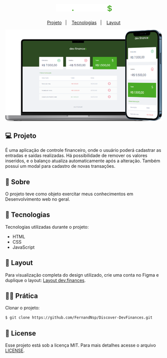 <h1 align="center">
	<img src="./assets/logo.svg" width="180px" alt="Logo dev.finances" title="dev.finances"/>
</h1>

<p align="center">
   <a href="#-Projeto">Projeto</a>&nbsp;&nbsp; | &nbsp;&nbsp;
   <a href="#-Tecnologias">Tecnologias</a>&nbsp;&nbsp; | &nbsp;&nbsp;
   <a href="#-Layout">Layout</a>
</p>

<p align="center">
  <img src="./assets/modelo.png" alt="Notebook e celular com representação final do projeto" title="Projeto finalizado dev.finances">
</p>

## 💻 Projeto
<p>É uma aplicação de controle financeiro, onde o usuário poderá cadastrar as entradas e saídas realizadas. Há possibilidade de remover os valores inseridos, e o balanço atualiza automaticamente após a alteração. Também possui um modal para cadastro de novas transações.</p>

## 🔖 Sobre
<p>O projeto teve como objeto exercitar meus conhecimentos em Desenvolvimento web no geral. </p>

## 🚀 Tecnologias
Tecnologias utilizadas durante o projeto:
- HTML
- CSS
- JavaScript

## 🎨 Layout
Para visualização completa do design utilizado, crie uma conta no Figma e duplique o layout: [Layout dev.finances](https://www.figma.com/file/7Vu9DzUaCZIV4nibzkjgB4/dev.finance-Maratona-Discover/duplicate).

## 👩‍💻 Prática
Clonar o projeto:
```bash
$ git clone https://github.com/FernandNsp/Discover-DevFinances.git
````

## 📄 License
Esse projeto está sob a licença MIT. Para mais detalhes acesse o arquivo [LICENSE](https://github.com/FernandNsp/Discover-DevFinances/blob/main/LICENSE.md).